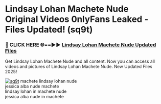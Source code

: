 # Lindsay Lohan Machete Nude Original Videos 0nlyFans Leaked - Files Updated! (sq9t)

<h3>🔴 CLICK HERE 🌐==►► <a href="https://tinyurl.com/4mcuefdz" rel="nofollow">Lindsay Lohan Machete Nude Updated Files</a></h3>

Get Lindsay Lohan Machete Nude and all content. Now you can access all videos and pictures of Lindsay Lohan Machete Nude. New Updated Files 2025!

[![sq9t](https://i.imgur.com/StAQSOY.gif)](https://tinyurl.com/4mcuefdz)
machete lindsay lohan nude<br>
jessica alba nude machete<br>
lindsay lohan in machete nude<br>
jessica alba nude in machete